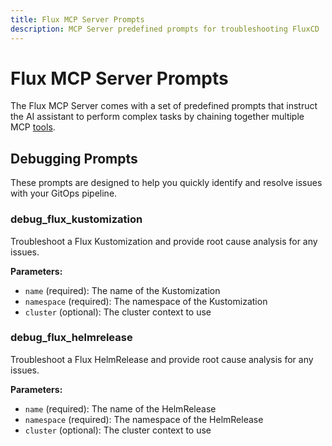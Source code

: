 ```yaml
---
title: Flux MCP Server Prompts
description: MCP Server predefined prompts for troubleshooting FluxCD
---
```


# Flux MCP Server Prompts

The Flux MCP Server comes with a set of predefined prompts that instruct the AI assistant
to perform complex tasks by chaining together multiple MCP [tools](tools.md).

## Debugging Prompts

These prompts are designed to help you quickly identify and resolve issues with your GitOps pipeline.

### debug_flux_kustomization

Troubleshoot a Flux Kustomization and provide root cause analysis for any issues.

**Parameters:**

- `name` (required): The name of the Kustomization
- `namespace` (required): The namespace of the Kustomization
- `cluster` (optional): The cluster context to use

### debug_flux_helmrelease

Troubleshoot a Flux HelmRelease and provide root cause analysis for any issues.

**Parameters:**

- `name` (required): The name of the HelmRelease
- `namespace` (required): The namespace of the HelmRelease
- `cluster` (optional): The cluster context to use
